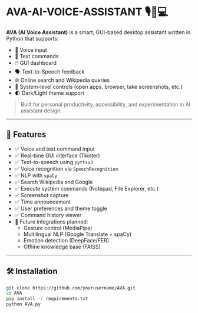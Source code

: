 # AVA-AI-VOICE-ASSISTANT 🎙️🧠💻

**AVA (AI Voice Assistant)** is a smart, GUI-based desktop assistant written in Python that supports:
- 🎤 Voice input
- 💬 Text commands
- 🖱️ GUI dashboard
- 🗣️ Text-to-Speech feedback
- 🌐 Online search and Wikipedia queries
- 🧭 System-level controls (open apps, browser, take screenshots, etc.)
- 🌓 Dark/Light theme support

> Built for personal productivity, accessibility, and experimentation in AI assistant design.

---

## 🚀 Features

- ✅ Voice and text command input
- ✅ Real-time GUI interface (Tkinter)
- ✅ Text-to-speech using `pyttsx3`
- ✅ Voice recognition via `SpeechRecognition`
- ✅ NLP with `spaCy`
- ✅ Search Wikipedia and Google
- ✅ Execute system commands (Notepad, File Explorer, etc.)
- ✅ Screenshot capture
- ✅ Time announcement
- ✅ User preferences and theme toggle
- ✅ Command history viewer
- 🧠 Future integrations planned:
  - Gesture control (MediaPipe)
  - Multilingual NLP (Google Translate + spaCy)
  - Emotion detection (DeepFace/FER)
  - Offline knowledge base (FAISS)

---

## 🛠️ Installation

```bash
git clone https://github.com/yourusername/AVA.git
cd AVA
pip install -r requirements.txt
python AVA.py
